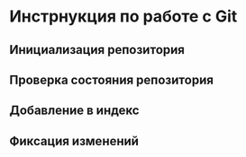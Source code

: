 # **Инстрнукция по работе с Git**

## Инициализация репозитория

## Проверка состояния репозитория

## Добавление в индекс

## Фиксация изменений